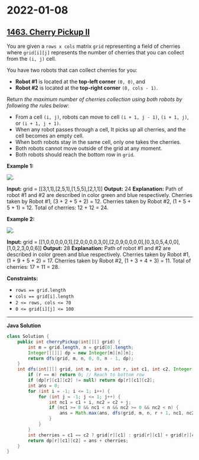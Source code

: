 # 2022-01-08

## [1463. Cherry Pickup II](https://leetcode.com/problems/cherry-pickup-ii/)

You are given a `rows x cols` matrix `grid` representing a field of cherries where `grid[i][j]` represents the number of cherries that you can collect from the `(i, j)` cell.

You have two robots that can collect cherries for you:

- **Robot #1** is located at the **top-left corner** `(0, 0)`, and
- **Robot #2** is located at the **top-right corner** `(0, cols - 1)`.

Return _the maximum number of cherries collection using both robots by following the rules below_:

- From a cell `(i, j)`, robots can move to cell `(i + 1, j - 1)`, `(i + 1, j)`, or `(i + 1, j + 1)`.
- When any robot passes through a cell, It picks up all cherries, and the cell becomes an empty cell.
- When both robots stay in the same cell, only one takes the cherries.
- Both robots cannot move outside of the grid at any moment.
- Both robots should reach the bottom row in `grid`.

**Example 1:**

![.](https://assets.leetcode.com/uploads/2020/04/29/sample_1_1802.png)

**Input:** grid = \[\[3,1,1\],\[2,5,1\],\[1,5,5\],\[2,1,1\]\]
**Output:** 24
**Explanation:** Path of robot #1 and #2 are described in color green and blue respectively.
Cherries taken by Robot #1, (3 + 2 + 5 + 2) = 12.
Cherries taken by Robot #2, (1 + 5 + 5 + 1) = 12.
Total of cherries: 12 + 12 = 24.

**Example 2:**

![.](https://assets.leetcode.com/uploads/2020/04/23/sample_2_1802.png)

**Input:** grid = \[\[1,0,0,0,0,0,1\],\[2,0,0,0,0,3,0\],\[2,0,9,0,0,0,0\],\[0,3,0,5,4,0,0\],\[1,0,2,3,0,0,6\]\]
**Output:** 28
**Explanation:** Path of robot #1 and #2 are described in color green and blue respectively.
Cherries taken by Robot #1, (1 + 9 + 5 + 2) = 17.
Cherries taken by Robot #2, (1 + 3 + 4 + 3) = 11.
Total of cherries: 17 + 11 = 28.

**Constraints:**

- `rows == grid.length`
- `cols == grid[i].length`
- `2 <= rows, cols <= 70`
- `0 <= grid[i][j] <= 100`

---

**Java Solution**

```java
class Solution {
    public int cherryPickup(int[][] grid) {
        int m = grid.length, n = grid[0].length;
        Integer[][][] dp = new Integer[m][n][n];
        return dfs(grid, m, n, 0, 0, n - 1, dp);
    }
    int dfs(int[][] grid, int m, int n, int r, int c1, int c2, Integer[][][] dp) {
        if (r == m) return 0; // Reach to bottom row
        if (dp[r][c1][c2] != null) return dp[r][c1][c2];
        int ans = 0;
        for (int i = -1; i <= 1; i++) {
            for (int j = -1; j <= 1; j++) {
                int nc1 = c1 + i, nc2 = c2 + j;
                if (nc1 >= 0 && nc1 < n && nc2 >= 0 && nc2 < n) {
                    ans = Math.max(ans, dfs(grid, m, n, r + 1, nc1, nc2, dp));
                }
            }
        }
        int cherries = c1 == c2 ? grid[r][c1] : grid[r][c1] + grid[r][c2];
        return dp[r][c1][c2] = ans + cherries;
    }
}
```
